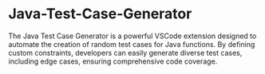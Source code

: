 # Java-Test-Case-Generator
The Java Test Case Generator is a powerful VSCode extension designed to automate the creation of random test cases for Java functions. By defining custom constraints, developers can easily generate diverse test cases, including edge cases, ensuring comprehensive code coverage.
